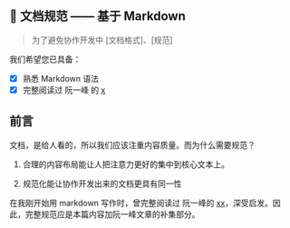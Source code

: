 ## 📝 文档规范 —— 基于 Markdown

> 为了避免协作开发中 \[文档格式\]、\[规范\]

我们希望您已具备：

- [x] 熟悉 Markdown 语法
- [x] 完整阅读过 阮一峰 的 [x]()

## 前言

文档，是给人看的，所以我们应该注重内容质量。而为什么需要规范？

1. 合理的内容布局能让人把注意力更好的集中到核心文本上。

1. 规范化能让协作开发出来的文档更具有同一性

在我刚开始用 markdown 写作时，曾完整阅读过 阮一峰的 [xx]()，深受启发。因此，完整规范应是本篇内容加阮一峰文章的补集部分。
